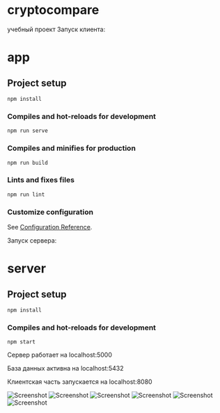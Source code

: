 # cryptocompare
учебный проект
Запуск клиента: 
# app

## Project setup
```
npm install
```

### Compiles and hot-reloads for development
```
npm run serve
```

### Compiles and minifies for production
```
npm run build
```

### Lints and fixes files
```
npm run lint
```

### Customize configuration
See [Configuration Reference](https://cli.vuejs.org/config/).

Запуск сервера: 
# server

## Project setup
```
npm install
```

### Compiles and hot-reloads for development
```
npm start
```
Сервер работает на localhost:5000

База данных активна на localhost:5432

Клиентская часть запускается на localhost:8080

![Screenshot](Home_page.png)
![Screenshot](registration.JPG)
![Screenshot](login.JPG)
![Screenshot](AR_page.JPG)
![Screenshot](User_page.JPG)
![Screenshot](Graph.JPG)




